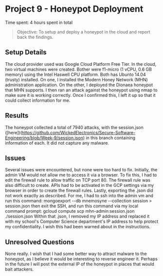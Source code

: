 # Project 9 - Honeypot Deployment

Time spent: 4 hours spent in total

> Objective: To setup and deploy a honeypot in the cloud and report back the findings.

## Setup Details

The cloud provider used was Google Cloud Platform Free Tier. In the cloud, two virtual machines were created. Bother were f1-micro (1 vCPU, 0.6 GB memory) using the Intel Haswell CPU platform. Both has Ubunto 14.04 (trusty) installed. On one, I installed the Modern Honey Network (MHN) administration application. On the other, I deployed the Dionaea honeypot that MHN supports. I then ran an attack against the honeypot using nmap to make sure it is working correctly. Once I confirmed this, I left it up so that it could collect information for me.

## Results

The honeypot collected a total of 7940 attacks, with the session.json ([here])(https://github.com/WickedElectronics/Secure-Software-Engineering/blob/Week-9/session.json) in this branch containing information of each. It did not capture any malware.

## Issues

Several issues were encountered, but none were too hard to fix. Initially, the admin VM would not allow me to access it via a browser. To fix this, I had to edit the firewall rule to allow traffic on TCP port 80. The firewall rule was also difficult to create. APIs had to be activated in the GCP settings via my browser in order to create the firewall rules. Lastly, exporting the .json did not work exactly as described. For me, I had to ssh into the admin vm and run this command: mongoexport --db mnemosyne --collection session > session.json
then exit the SSH, and run this command via my local command prompt: gcloud compute scp mhn-admin:session.json ./session.json
Within that .json, I removed my IP address and replaced it with my school's Computer Science department's IP address to help protect my confidentiality. I wish this had been warned about in the instructions.

## Unresolved Questions

None really. I wish that I had some better way to attract malware to the honeypot, as I believe it would be interesting to reverse engineer it. Perhaps in the future I will post the external IP of the honeypot in places that would bait attackers.
